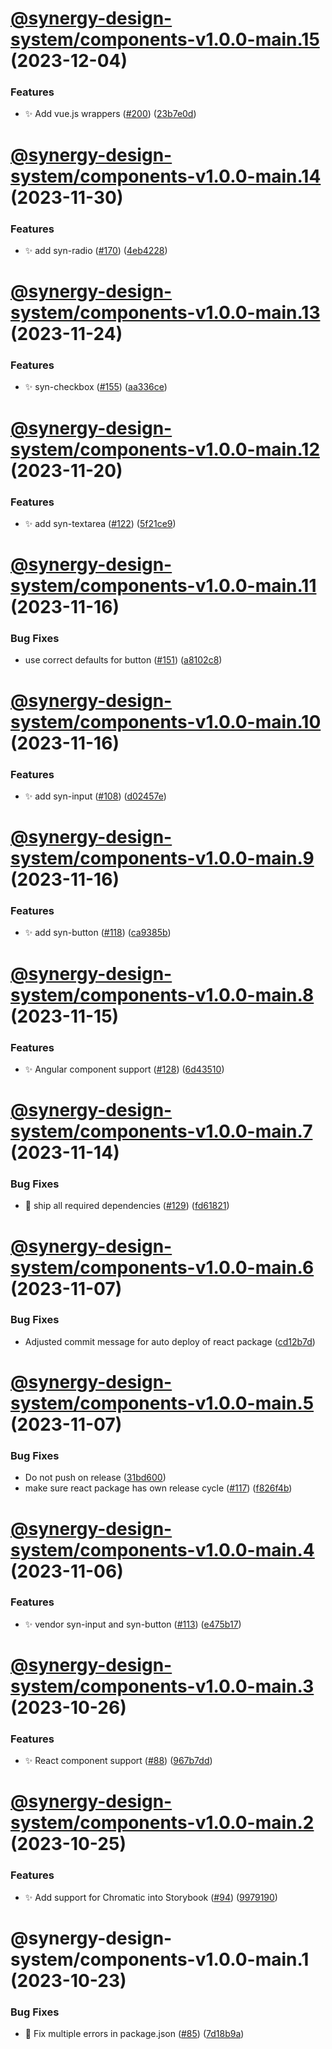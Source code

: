 # [@synergy-design-system/components-v1.0.0-main.15](https://github.com/SickDesignSystem/synergy/compare/components/1.0.0-main.14...components/1.0.0-main.15) (2023-12-04)


### Features

* ✨ Add vue.js wrappers ([#200](https://github.com/SickDesignSystem/synergy/issues/200)) ([23b7e0d](https://github.com/SickDesignSystem/synergy/commit/23b7e0d4b222d6b5ea82f91dc6ff677d1e4c5bed))

# [@synergy-design-system/components-v1.0.0-main.14](https://github.com/SickDesignSystem/synergy/compare/components/1.0.0-main.13...components/1.0.0-main.14) (2023-11-30)


### Features

* ✨ add syn-radio ([#170](https://github.com/SickDesignSystem/synergy/issues/170)) ([4eb4228](https://github.com/SickDesignSystem/synergy/commit/4eb4228fc814da910662fd85745ccb1717efc2d6))

# [@synergy-design-system/components-v1.0.0-main.13](https://github.com/SickDesignSystem/synergy/compare/components/1.0.0-main.12...components/1.0.0-main.13) (2023-11-24)


### Features

* ✨ syn-checkbox ([#155](https://github.com/SickDesignSystem/synergy/issues/155)) ([aa336ce](https://github.com/SickDesignSystem/synergy/commit/aa336ceba43bd6b16b13c20c69e7103f73ef2481))

# [@synergy-design-system/components-v1.0.0-main.12](https://github.com/SickDesignSystem/synergy/compare/components/1.0.0-main.11...components/1.0.0-main.12) (2023-11-20)


### Features

* ✨ add syn-textarea ([#122](https://github.com/SickDesignSystem/synergy/issues/122)) ([5f21ce9](https://github.com/SickDesignSystem/synergy/commit/5f21ce95297b158e5b47d0ef9b961022b294c9cc))

# [@synergy-design-system/components-v1.0.0-main.11](https://github.com/SickDesignSystem/synergy/compare/components/1.0.0-main.10...components/1.0.0-main.11) (2023-11-16)


### Bug Fixes

* use correct defaults for button ([#151](https://github.com/SickDesignSystem/synergy/issues/151)) ([a8102c8](https://github.com/SickDesignSystem/synergy/commit/a8102c8c18a14b173e4f5a268fe7a73cae07974d))

# [@synergy-design-system/components-v1.0.0-main.10](https://github.com/SickDesignSystem/synergy/compare/components/1.0.0-main.9...components/1.0.0-main.10) (2023-11-16)


### Features

* ✨ add syn-input ([#108](https://github.com/SickDesignSystem/synergy/issues/108)) ([d02457e](https://github.com/SickDesignSystem/synergy/commit/d02457e3a4f71911aefa1694037a639deee14ddb))

# [@synergy-design-system/components-v1.0.0-main.9](https://github.com/SickDesignSystem/synergy/compare/components/1.0.0-main.8...components/1.0.0-main.9) (2023-11-16)


### Features

* ✨ add syn-button ([#118](https://github.com/SickDesignSystem/synergy/issues/118)) ([ca9385b](https://github.com/SickDesignSystem/synergy/commit/ca9385beef3f868679d51088d3fa372423277223))

# [@synergy-design-system/components-v1.0.0-main.8](https://github.com/SickDesignSystem/synergy/compare/components/1.0.0-main.7...components/1.0.0-main.8) (2023-11-15)


### Features

* ✨ Angular component support ([#128](https://github.com/SickDesignSystem/synergy/issues/128)) ([6d43510](https://github.com/SickDesignSystem/synergy/commit/6d435101af7cfc7becbf6bdacfc910bf04c4650d))

# [@synergy-design-system/components-v1.0.0-main.7](https://github.com/SickDesignSystem/synergy/compare/components/1.0.0-main.6...components/1.0.0-main.7) (2023-11-14)


### Bug Fixes

* 🐛 ship all required dependencies ([#129](https://github.com/SickDesignSystem/synergy/issues/129)) ([fd61821](https://github.com/SickDesignSystem/synergy/commit/fd618217568eae70f6a4ec59fd5e522f41621d1d))

# [@synergy-design-system/components-v1.0.0-main.6](https://github.com/SickDesignSystem/synergy/compare/components/1.0.0-main.5...components/1.0.0-main.6) (2023-11-07)


### Bug Fixes

* Adjusted commit message for auto deploy of react package ([cd12b7d](https://github.com/SickDesignSystem/synergy/commit/cd12b7db42c404776da89488d6538f9c90d3652d))

# [@synergy-design-system/components-v1.0.0-main.5](https://github.com/SickDesignSystem/synergy/compare/components/1.0.0-main.4...components/1.0.0-main.5) (2023-11-07)


### Bug Fixes

* Do not push on release ([31bd600](https://github.com/SickDesignSystem/synergy/commit/31bd6000815d013878562159e7c0571cac30fde4))
* make sure react package has own release cycle ([#117](https://github.com/SickDesignSystem/synergy/issues/117)) ([f826f4b](https://github.com/SickDesignSystem/synergy/commit/f826f4b92d6eef28d40c6b44cde8f5aec87821e5))

# [@synergy-design-system/components-v1.0.0-main.4](https://github.com/SickDesignSystem/synergy/compare/components/1.0.0-main.3...components/1.0.0-main.4) (2023-11-06)


### Features

* ✨ vendor syn-input and syn-button ([#113](https://github.com/SickDesignSystem/synergy/issues/113)) ([e475b17](https://github.com/SickDesignSystem/synergy/commit/e475b17950ead260472ddce8bcfd68baa10c11d6))

# [@synergy-design-system/components-v1.0.0-main.3](https://github.com/SickDesignSystem/synergy/compare/components/1.0.0-main.2...components/1.0.0-main.3) (2023-10-26)


### Features

* ✨ React component support ([#88](https://github.com/SickDesignSystem/synergy/issues/88)) ([967b7dd](https://github.com/SickDesignSystem/synergy/commit/967b7ddce3f2e1f6a1c55898c1368f0560947101))

# [@synergy-design-system/components-v1.0.0-main.2](https://github.com/SickDesignSystem/synergy/compare/components/1.0.0-main.1...components/1.0.0-main.2) (2023-10-25)


### Features

* ✨ Add support for Chromatic into Storybook ([#94](https://github.com/SickDesignSystem/synergy/issues/94)) ([9979190](https://github.com/SickDesignSystem/synergy/commit/997919066f5c207dd679c4d1227849e27d0f9350))

# @synergy-design-system/components-v1.0.0-main.1 (2023-10-23)


### Bug Fixes

* 🤔 Fix multiple errors in package.json ([#85](https://github.com/SickDesignSystem/synergy/issues/85)) ([7d18b9a](https://github.com/SickDesignSystem/synergy/commit/7d18b9a43c836a33f9f1beaefd18c4c2abf937c4))
